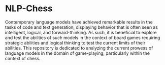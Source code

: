 # NLP-Chess

Contemporary language models have achieved remarkable results in the tasks of code and text generation, displaying behavior that is often seen as intelligent, logical, and forward-thinking.
As such, it is beneficial to explore and test the abilities of such models in the context of board games requiring strategic abilities and logical thinking to test the current limits of their abilities.
This repository is dedicated to analyzing the current prowess of language models in the domain of game-playing, particularly within the context of chess.
